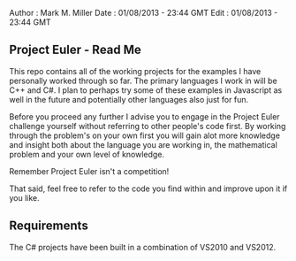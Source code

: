 Author : Mark M. Miller
  Date : 01/08/2013 - 23:44 GMT
  Edit : 01/08/2013 - 23:44 GMT

Project Euler - Read Me
------------------------
This repo contains all of the working projects for the examples I have personally worked through so far. The primary languages I work in will be C++ and C#. I plan to perhaps try some of these examples in Javascript as well in the future and potentially other languages also just for fun.

Before you proceed any further I advise you to engage in the Project Euler challenge yourself without referring to other people's code first. By working through the problem's on your own first you will gain alot more knowledge and insight both about the language you are working in, the mathematical problem and your own level of knowledge. 

Remember Project Euler isn't a competition!

That said, feel free to refer to the code you find within and improve upon it if you like.

Requirements
-------------
The C# projects have been built in a combination of VS2010 and VS2012.


